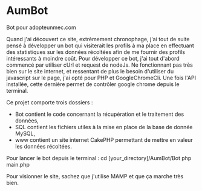 AumBot
======

Bot pour adopteunmec.com


Quand j'ai découvert ce site, extrèmement chronophage, j'ai tout de suite pensé à développer un bot qui visiterait les profils à ma place en effectuant des statistiques sur les données récoltées afin de me fournir des profils intéressants à moindre coût.
Pour développer ce bot, j'ai tout d'abord commencé par utiliser cUrl et request de nodeJs. Ne fonctionnant pas très bien sur le site internet, et ressentant de plus le besoin d'utiliser du javascript sur le page, j'ai opté pour PHP et GoogleChromeCli.
Une fois l'API installée, cette dernière permet de contrôler google chrome depuis le terminal.

Ce projet comporte trois dossiers :
- Bot contient le code concernant la récupération et le traitement des données,
- SQL contient les fichiers utiles à la mise en place de la base de donnée MySQL,
- www contient un site internet CakePHP permettant de mettre en valeur les données récoltées.

Pour lancer le bot depuis le terminal :
cd [your_directory]/AumBot/Bot
php main.php

Pour visionner le site, sachez que j'utilise MAMP et que ça marche très bien.


